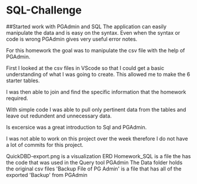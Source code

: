# SQL-Challenge

##Started work with PGAdmin and SQL
The application can easily manipulate the data and is easy on the syntax.  Even when the syntax or code is wrong PGAdmin gives very useful error notes.

For this homework the goal was to manipulate the csv file with the help of PGAdmin.  

First I looked at the csv files in VScode so that I could get a basic understanding of what I was going to create.  This allowed me to make the 6 starter tables.

I was then able to join and find the specific information that the homework required.

With simple code I was able to pull only pertinent data from the tables and leave out redundent and unnecessary data.

Is excersice was a great introduction to Sql and PGAdmin.


I was not able to work on this project over the week therefore I do not have a lot of commits for this project.


QuickDBD-export.png is a visualization ERD
Homework_SQL is a file the has the code that was used in the Query tool PGAdmin
The Data folder holds the original csv files 
'Backup File of PG Admin' is a file that has all of the exported 'Backup' from PGAdmin
